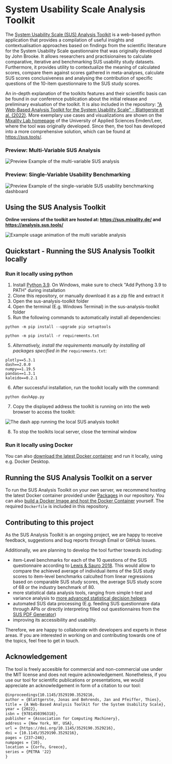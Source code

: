 # System Usability Scale Analysis Toolkit

The [System Usability Scale (SUS) Analysis Toolkit](https://sus.mixality.de/) is a web-based python application that provides a compilation of useful insights and contextualisation approaches based on findings from the scientific literature for the System Usability Scale questionnaire that was originally developed by John Brooke. It allows researchers and practisionaires to calculate comparative, iterative and benchmarking SUS usability study datasets. Furthermore, it provides utility to contextualize the meaning of calculated scores, compare them against scores gathered in meta-analyses, calculate SUS scores conclusiveness and analysing the contribution of specific questions of the 10-item questionnaire to the SUS study scores.

An in-depth explanation of the toolkits features and their scientific basis can be found in our conference publication about the initial release and preliminary evaluation of the toolkit. It is also included in the repository: ["A Web-Based Analysis Toolkit for the System Usability Scale" - Blattgerste et al. (2022)](https://github.com/jblattgerste/sus-analysis-toolkit/blob/main/assets/Blattgerste%202022%20-%20A%20Web-Based%20Analysis%20Toolkit%20for%20the%20System%20Usability%20Scale.pdf). More exemplary use cases and visualizations are shown on the [Mixality Lab homepage](https://mixality.de/sus-analysis-toolkit/) of the University of Applied Sciences Emden/Leer, where the tool was originally developed. Since then, the tool has developed into a more comprehensive solution, which can be found at https://sus.tools/.

### Preview: Multi-Variable SUS Analysis

![Preview Example of the multi-variable SUS analysis](/assets/PreviewMultiStudy.png)

### Preview: Single-Variable Usability Benchmarking

![Preview Example of the single-variable SUS usability benchmarking dashboard](/assets/PreviewSingleStudy.png)

## Using the SUS Analysis Toolkit
**Online versions of the toolkit are hosted at: https://sus.mixality.de/ and https://analysis.sus.tools/**

 ![Example usage animation of the multi variable analysis](/assets/UsageExampleAnimation.gif)


## Quickstart - Running the SUS Analysis Toolkit locally

### Run it locally using python
1. Install [Python 3.9](https://www.python.org/downloads/). On Windows, make sure to check "Add Pythong 3.9 to PATH" during installation
2. Clone this repository, or manually download it as a zip file and extract it
3. Open the sus-analysis-toolkit folder
4. Open the terminal (E.g. Windows Terminal) in the sus-analysis-toolkit folder
5. Run the following commands to automatically install all dependencies:
  ```
  python -m pip install --upgrade pip setuptools
  ```
  ```
  python -m pip install -r requirements.txt
  ```
5. *Alternatively, install the requirements manually by installing all packages specified in the* `requirements.txt`:
  ```
  plotly==5.3.1
  dash==2.0.0
  numpy==1.19.5
  pandas==1.3.1
  kaleido==0.2.1
  ```
6. After successful installation, run the toolkit locally with the command:
  ```
  python dashApp.py
  ```
7.  Copy the displayed address the toolkit is running on into the web browser to access the toolkit:

  ![The dash app running the local SUS analysis toolkit](/assets/DashAppRunning.png)
  
8.  To stop the toolkits local server, close the terminal window

### Run it locally using Docker

You can also [download the latest Docker container](https://github.com/jblattgerste/sus-analysis-toolkit/pkgs/container/sus-analysis-toolkit) and run it locally, using e.g. Docker Desktop.

## Running the SUS Analysis Toolkit on a server
To run the SUS Analysis Toolkit on your own server, we recommend hosting the latest Docker container provided under [Packages](https://github.com/jblattgerste/sus-analysis-toolkit/pkgs/container/sus-analysis-toolkit) in our repository. You can also [build a Docker Image and host the Docker Container](https://docs.docker.com/get-started/) yourself. The required `Dockerfile` is included in this repository.

## Contributing to this project
As the SUS Analysis Toolkit is an ongoing project, we are happy to receive feedback, suggestions and bug reports through Email or GitHub Issues.

Additionally, we are planning to develop the tool further towards including:
- item-Level benchmarks for each of the 10 questions of the SUS questionnaire according to [Lewis & Sauro 2018](https://scholar.google.de/citations?view_op=view_citation&hl=de&user=rmiLIsYAAAAJ&citation_for_view=rmiLIsYAAAAJ:a9-T7VOCCH8C). This would allow to compare the achieved average of individual items of the SUS study scores to item-level benchmarks calculted from linear regressions based on comparable SUS study scores, the average SUS study score of 68 or the industry benchmark of 80.
- more statistical data analysis tools, ranging from simple t-test and variance analysis to [more advanced statistical decision helpers](https://scholar.google.de/citations?view_op=view_citation&hl=de&user=3LeQMbkAAAAJ&citation_for_view=3LeQMbkAAAAJ:Y0pCki6q_DkC)
- automated SUS data processing (E.g. feeding SUS questionnaire data through APIs or directly interpreting filled out questionnaires from the [SUS PDF Generator](https://pdf.sus.tools/))
- improving its accessibility and usability.

Therefore, we are happy to collaborate with developers and experts in these areas. If you are interested in working on and contributing towards one of the topics, feel free to get in touch.

## Acknowledgement
The tool is freely accesible for commercial and non-commercial use under the MIT license and does not require acknowledgement. Nonetheless, if you use our tool for scientific publications or presentations, we would appreciate an acknowledgement in form of a citation to our tool:

```tex
@inproceedings{10.1145/3529190.3529216,
author = {Blattgerste, Jonas and Behrends, Jan and Pfeiffer, Thies},
title = {A Web-Based Analysis Toolkit for the System Usability Scale},
year = {2022},
isbn = {9781450396318},
publisher = {Association for Computing Machinery},
address = {New York, NY, USA},
url = {https://doi.org/10.1145/3529190.3529216},
doi = {10.1145/3529190.3529216},
pages = {237–246},
numpages = {10},
location = {Corfu, Greece},
series = {PETRA '22}
}
```
